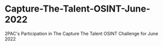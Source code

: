 # Capture-The-Talent-OSINT-June-2022
2PAC's Participation in The Capture The Talent OSINT Challenge for June 2022
